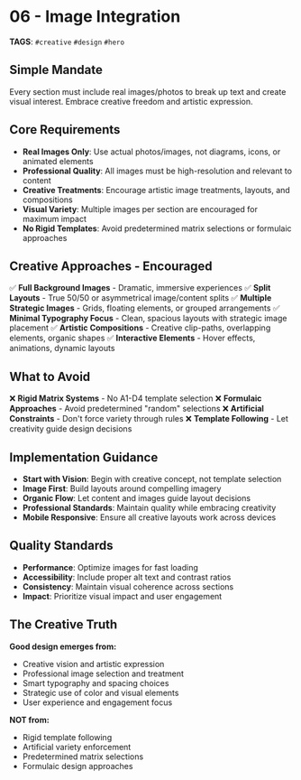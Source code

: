 # 06 - Image Integration

**TAGS**: `#creative` `#design` `#hero`

## Simple Mandate
Every section must include real images/photos to break up text and create visual interest. Embrace creative freedom and artistic expression.

## Core Requirements
- **Real Images Only**: Use actual photos/images, not diagrams, icons, or animated elements
- **Professional Quality**: All images must be high-resolution and relevant to content
- **Creative Treatments**: Encourage artistic image treatments, layouts, and compositions
- **Visual Variety**: Multiple images per section are encouraged for maximum impact
- **No Rigid Templates**: Avoid predetermined matrix selections or formulaic approaches

## Creative Approaches - Encouraged
✅ **Full Background Images** - Dramatic, immersive experiences
✅ **Split Layouts** - True 50/50 or asymmetrical image/content splits
✅ **Multiple Strategic Images** - Grids, floating elements, or grouped arrangements
✅ **Minimal Typography Focus** - Clean, spacious layouts with strategic image placement
✅ **Artistic Compositions** - Creative clip-paths, overlapping elements, organic shapes
✅ **Interactive Elements** - Hover effects, animations, dynamic layouts

## What to Avoid
❌ **Rigid Matrix Systems** - No A1-D4 template selection
❌ **Formulaic Approaches** - Avoid predetermined "random" selections
❌ **Artificial Constraints** - Don't force variety through rules
❌ **Template Following** - Let creativity guide design decisions

## Implementation Guidance
- **Start with Vision**: Begin with creative concept, not template selection
- **Image First**: Build layouts around compelling imagery
- **Organic Flow**: Let content and images guide layout decisions
- **Professional Standards**: Maintain quality while embracing creativity
- **Mobile Responsive**: Ensure all creative layouts work across devices

## Quality Standards
- **Performance**: Optimize images for fast loading
- **Accessibility**: Include proper alt text and contrast ratios
- **Consistency**: Maintain visual coherence across sections
- **Impact**: Prioritize visual impact and user engagement

## The Creative Truth
**Good design emerges from:**
- Creative vision and artistic expression
- Professional image selection and treatment
- Smart typography and spacing choices
- Strategic use of color and visual elements
- User experience and engagement focus

**NOT from:**
- Rigid template following
- Artificial variety enforcement
- Predetermined matrix selections
- Formulaic design approaches
